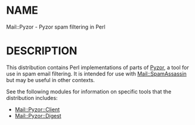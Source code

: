 # NAME

Mail::Pyzor - Pyzor spam filtering in Perl

# DESCRIPTION

This distribution contains Perl implementations of parts of
[Pyzor](http://pyzor.org), a tool for use in spam email filtering.
It is intended for use with [Mail::SpamAssassin](https://metacpan.org/pod/Mail%3A%3ASpamAssassin) but may be useful
in other contexts.

See the following modules for information on specific tools that
the distribution includes:

- [Mail::Pyzor::Client](https://metacpan.org/pod/Mail%3A%3APyzor%3A%3AClient)
- [Mail::Pyzor::Digest](https://metacpan.org/pod/Mail%3A%3APyzor%3A%3ADigest)

